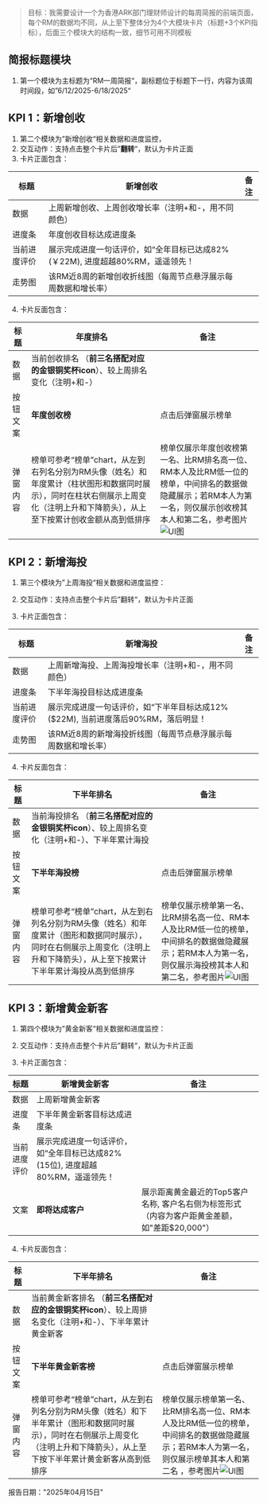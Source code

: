 
> 目标：我需要设计一个为香港ARK部门理财师设计的每周简报的前端页面，每个RM的数据均不同，从上至下整体分为4个大模块卡片（标题+3个KPI指标），后面三个模块大的结构一致，细节可用不同模板
>
## 简报标题模块

1. 第一个模块为主标题为“RM一周简报“，副标题位于标题下一行，内容为该周时间段，如”6/12/2025-6/18/2025“ 

## KPI 1：新增创收
1. 第二个模块为”新增创收“相关数据和进度监控，
2. 交互动作：支持点击整个卡片后”**翻转**“，默认为卡片正面 
3. 卡片正面包含：

| 标题                                          | 新增创收 | 备注|
| ------------------------------------------------- | -------- | -------------------- | 
| 数据 | 上周新增创收、上周创收增长率（注明+和-，用不同颜色）|                 | 
| 进度条           | 年度创收目标达成进度条 |  | 
| 当前进度评价            | 展示完成进度一句话评价，如“全年目标已达成82% (￥22M), 进度超越80%RM，遥遥领先！  |    |
| 走势图           | 该RM近8周的新增创收折线图（每周节点悬浮展示每周数据和增长率）  |    |




4. 卡片反面包含：
   
| 标题                                          |年度排名 | 备注|
| ------------------------------------------------- | -------- | -------------------- | 
| 数据 | 当前创收排名 （**前三名搭配对应的金银铜奖杯icon**）、较上周排名变化（注明+和-）|                 | 
| 按钮文案          | **年度创收榜** | 点击后弹窗展示榜单 | 
| 弹窗内容           | 榜单可参考“榜单”chart，从左到右列名分别为RM头像（姓名）和年度累计（柱状图形和数据同时展示），同时在柱状右侧展示上周变化（注明上升和下降箭头），从上至下按累计创收金额从高到低排序|  榜单仅展示年度创收榜第一名、比RM排名高一位、RM本人及比RM低一位的榜单，中间排名的数据做隐藏展示；若RM本人为第一名，则仅展示创收榜其本人和第二名，参考图片![UI图](https://nbp-cms-bucket.oss-cn-shanghai.aliyuncs.com/cms/adf5f06c_5d11_4ad4_931b_36fc5175eda3_8f0c22d4fc.png "榜单")|









## KPI 2：新增海投


1. 第三个模块为”上周海投“相关数据和进度监控：

2. 交互动作：支持点击整个卡片后”翻转“，默认为卡片正面 
3. 卡片正面包含：


| 标题                                          | 新增海投 | 备注|
| ------------------------------------------------- | -------- | -------------------- | 
| 数据 | 上周新增海投、上周海投增长率（注明+和-，用不同颜色）|                 | 
| 进度条           | 下半年海投目标达成进度条 |  | 
| 当前进度评价            | 展示完成进度一句话评价，如“下半年目标达成12% ($22M), 当前进度落后90%RM，落后明显！  |    |
| 走势图           | 该RM近8周的新增海投折线图（每周节点悬浮展示每周数据和增长率）  |    |




4. 卡片反面包含：
   
| 标题                                          | 下半年排名 | 备注|
| ------------------------------------------------- | -------- | -------------------- | 
| 数据 | 当前海投排名 （**前三名搭配对应的金银铜奖杯icon**）、较上周排名变化（注明+和-）、下半年累计海投|        | 
| 按钮文案          | **下半年海投榜** | 点击后弹窗展示榜单 | 
| 弹窗内容           | 榜单可参考“榜单”chart，从左到右列名分别为RM头像（姓名）和年度累计（图形和数据同时展示），同时在右侧展示上周变化（注明上升和下降箭头），从上至下按累计下半年累计海投从高到低排序|  榜单仅展示榜单第一名、比RM排名高一位、RM本人及比RM低一位的榜单，中间排名的数据做隐藏展示；若RM本人为第一名，则仅展示海投榜其本人和第二名，参考图片![UI图](https://nbp-cms-bucket.oss-cn-shanghai.aliyuncs.com/cms/adf5f06c_5d11_4ad4_931b_36fc5175eda3_8f0c22d4fc.png "榜单")|








## KPI 3：新增黄金新客


1. 第四个模块为”黄金新客“相关数据和进度监控：

2. 交互动作：支持点击整个卡片后”翻转“，默认为卡片正面 
3. 卡片正面包含：


| 标题                                          | 新增黄金新客| 备注|
| ------------------------------------------------- | -------- | -------------------- | 
| 数据 | 上周新增黄金新客|                 | 
| 进度条           | 下半年黄金新客目标达成进度条 |  | 
| 当前进度评价            | 展示完成进度一句话评价，如“全年目标已达成82% (15位), 进度超越80%RM，遥遥领先！  |    |
| 文案 | **即将达成客户**| 展示距离黄金最近的Top5客户名称, 客户名右侧为标签形式（内容为客户距黄金差额，如"差距$20,000"）  |



4. 卡片反面包含：
   
| 标题                                          | 下半年排名 | 备注|
| ------------------------------------------------- | -------- | -------------------- | 
| 数据 | 当前黄金新客排名 （**前三名搭配对应的金银铜奖杯icon**）、较上周排名变化（注明+和-）、下半年累计黄金新客|                 | 
| 按钮文案          | **下半年黄金新客榜** | 点击后弹窗展示榜单 | 
| 弹窗内容           | 榜单可参考“榜单”chart，从左到右列名分别为RM头像（姓名）和下半年累计（图形和数据同时展示），同时在右侧展示上周变化（注明上升和下降箭头），从上至下按下半年累计黄金新客从高到低排序|  榜单仅展示榜单第一名、比RM排名高一位、RM本人及比RM低一位的榜单，中间排名的数据做隐藏展示；若RM本人为第一名，则仅展示榜单其本人和第二名 ，参考图片![UI图](https://nbp-cms-bucket.oss-cn-shanghai.aliyuncs.com/cms/adf5f06c_5d11_4ad4_931b_36fc5175eda3_8f0c22d4fc.png "榜单")|


















报告日期："2025年04月15日"  

